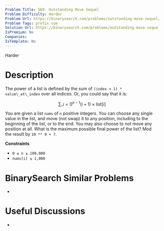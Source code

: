 ```yaml
---
Problem Title: 569. Outstanding Move Sequel
Problem Difficulty: Harder
Problem Url: https://binarysearch.com/problems/outstanding-move-sequel/
Problem Tags: prefix sum
Solution Url: https://binarysearch.com/problems/outstanding-move-sequel/solutions/
IsPremium: No
Companies: 
IsTemplate: No
---
```


<span style="color: ;">Harder</span>

# Description

The power of a list is defined by the sum of `(index + 1) * value\_at\_index` over all indices. Or, you could say that it is:

```math
\sum\_{i=0}^{n-1} (i + 1) \times \text{list}[i]
```

You are given a list `nums` of `n` positive integers. You can choose any single value in the list, and move (not swap) it to any position, including to the beginning of the list, or to the end. You may also choose to not move any position at all. What is the maximum possible final power of the list? Mod the result by `10 ** 9 + 7`.

**Constraints**

- `0 ≤ n ≤ 100,000`
- `nums[i] ≤ 1,000`

# BinarySearch Similar Problems

- []()

# Useful Discussions

- []()
